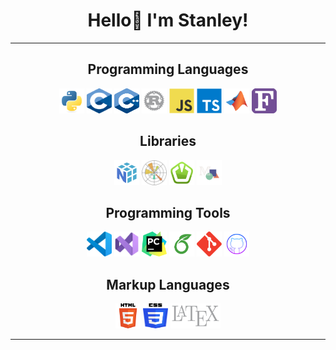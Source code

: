 <!-- README Header -->
<h1 align="center" id="title">Hello👋 I'm Stanley!</h1>
<hr>

<!-- Programming Languages -->
<h2 align="center" id="languages">Programming Languages</h2>
<p align="center">
    <img src="icons/python.svg" alt="Python" width="40" height="40"/>
    <img src="icons/c.svg" alt="C" width="40" height="40"/>
    <img src="icons/cpp.svg" alt="C++" width="40" height="40"/>
    <img src="icons/rust.svg" alt="Rust" width="40" height="40"/>
    <img src="icons/javascript.svg" alt="Javascript" width="40" height="40"/>
    <img src="icons/typescript.svg" alt="Typescript" width="40" height="40"/>
    <img src="icons/matlab.svg" alt="Matlab" width="40" height="40"/>
    <!-- <img src="icons/r.svg" alt="R (Statistics)" width="40" height="40"/> -->
    <img src="icons/fortran.svg" alt="Fortran" width="40" height="40"/>
    <!-- <img src="icons/java.svg" alt="Java" width="40" height="40"/> -->
</p>

<!-- Libraries -->
<h2 align="center" id="libraries">Libraries</h2>
<p align="center">
    <img src="libs/numpy.svg" alt="Numpy" width="40" height="40"/>
    <img src="libs/matplotlib.svg" alt="MatPlotLib" width="40" height="40"/>
    <img src="libs/sfml.svg" alt="SFML" width="40" height="40"/>
    <img src="libs/manim.svg" alt="Manim" width="40" height="40"/>
</p>

<!-- Tools -->
<h2 align="center" id="tools">Programming Tools</h2>
<p align="center">
    <img src="tools/vscode.svg" alt="Visual Studio Code" width="40" height="40"/>
    <img src="tools/vs.svg" alt="Visual Studio" width="40" height="40"/>
    <img src="tools/pycharm.svg" alt="PyCharm" width="40" height="40"/>
    <!-- <img src="tools/intellij.svg" alt="Intelli-J" width="40" height="40"/> -->
    <img src="tools/overleaf.svg" alt="Overleaf" width="40" height="40"/>
    <img src="tools/git.svg" alt="Git" width="40" height="40"/>
    <img src="tools/github.svg" alt="GitHub" width="40" height="40"/>
</p>

<!-- Markup Languages -->
<h2 align="center" id="markup">Markup Languages</h2>
<p align="center">
    <img src="icons/html5.svg" alt="HTML5" width="40" height="40"/>
    <img src="icons/css3.svg" alt="CSS3" width="40" height="40"/>
    <img src="icons/latex.svg" alt="LaTeX" width="80" height="40"/>
</p>
<hr>